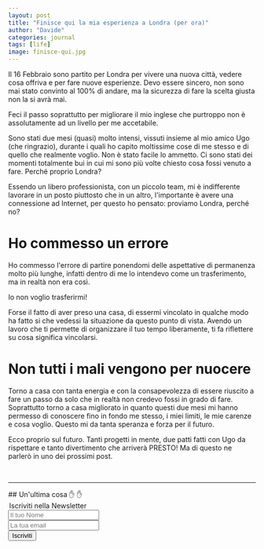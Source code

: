 ```yaml
---
layout: post
title: "Finisce qui la mia esperienza a Londra (per ora)"
author: "Davide"
categories: journal
tags: [life]
image: finisce-qui.jpg
---
```


Il 16 Febbraio sono partito per Londra per vivere una nuova città, vedere cosa offriva e per fare nuove esperienze. 
Devo essere sincero, non sono mai stato convinto al 100% di andare, ma la sicurezza di fare la scelta giusta non la si avrà mai. 

Feci il passo soprattutto per migliorare il mio inglese che purtroppo non è assolutamente ad un livello per me accetabile. 

Sono stati due mesi (quasi) molto intensi, vissuti insieme al mio amico Ugo (che ringrazio), durante i quali ho capito moltissime cose di me stesso e di quello che realmente voglio. Non è stato facile lo ammetto. Ci sono stati dei momenti totalmente bui in cui mi sono più volte chiesto cosa fossi venuto a fare. Perché proprio Londra? 

Essendo un libero professionista, con un piccolo team, mi è indifferente lavorare in un posto piuttosto che in un altro, l'importante è avere una connessione ad Internet, per questo ho pensato: proviamo Londra, perché no?

# Ho commesso un errore
Ho commesso l'errore di partire ponendomi delle aspettative di permanenza molto più lunghe, infatti dentro di me lo intendevo come un trasferimento, ma in realtà non era così.

Io non voglio trasferirmi! 

Forse il fatto di aver preso una casa, di essermi vincolato in qualche modo ha fatto si che vedessi la situazione da questo punto di vista.
Avendo un lavoro che ti permette di organizzare il tuo tempo liberamente, ti fa riflettere su cosa significa vincolarsi. 


# Non tutti i mali vengono per nuocere
Torno a casa con tanta energia e con la consapevolezza di essere riuscito a fare un passo da solo che in realtà non credevo fossi in grado di fare. Soprattutto torno a casa migliorato in quanto questi due mesi mi hanno permesso di conoscere fino in fondo me stesso, i miei limiti, le mie carenze e cosa voglio. Questo mi da tanta speranza e forza per il futuro.

Ecco proprio sul futuro. Tanti progetti in mente, due patti fatti con Ugo da rispettare e tanto divertimento che arriverà PRESTO!
Ma di questo ne parlerò in uno dei prossimi post.

<br>
<hr>
## Un'ultima cosa ✋ ✋

<form action="https://sprintstudio.us11.list-manage.com/subscribe/post?u=baa6a96ac00514e2d994c55e2&amp;id=10b14f6753" method="post" id="mc-embedded-subscribe-form" name="mc-embedded-subscribe-form" class="validate" target="_blank" validate>
	<legend>Iscriviti nella Newsletter</legend>
	<div class="form-group">
		<input type="text" name="FNAME" class="form-control" id="mce-FNAME" placeholder="Il tuo Nome" required="">
	</div>
	<div class="form-group">
		<input type="email" name="EMAIL" class="form-control required email" id="mce-EMAIL" placeholder="La tua email" required="">
	</div>
	<div class="form-group">
		<button type="submit" class="btn btn-default" value="Iscriviti" href="">Iscriviti</button>
	</div>
</form> 




